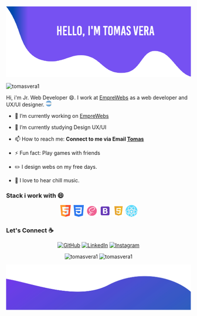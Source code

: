 ![alt text](./images/top.png)

<p align="center">

<p align="left"> <img src="https://komarev.com/ghpvc/?username=tomasvera1" alt="tomasvera1" /> </p>

Hi, i'm Jr. Web Developer :smile:. I work at [EmpreWebs](https://www.emprewebs.com/) as a web developer and UX/UI designer. <img src="./images/icons/argentina.svg" width="16"/>

- 🔭 I’m currently working on [EmpreWebs](https://www.emprewebs.com/)
- 🌱 I’m currently studying Design UX/UI
- 📫 How to reach me: **Connect to me via Email [Tomas](mailto:tomasmvera7@gmail.com)**
- ⚡ Fun fact: Play games with friends

- :pencil2: I design webs on my free days.
- :musical_note: I love to hear chill music.

### Stack i work with :smile:

<p align="center">
	<img src="./images/icons/html.svg" width="32"/>
	<img src="./images/icons/css.svg" width="32"/>
	<img src="./images/icons/sass.svg" width="32"/>
	<img src="./images/icons/bootstrap.svg" width="32"/>
	<img src="./images/icons/javascript.svg" width="32"/>
	<img src="./images/icons/react.svg" width="32"/>
</p>

### Let's Connect :coffee:
<p align="center">
	<a href="https://github.com/tomasvera1"><img src="https://img.icons8.com/bubbles/50/000000/github.png" alt="GitHub"/></a>
	<a href="https://www.linkedin.com/in/tomas-vera-0318871b0/"><img src="https://img.icons8.com/bubbles/50/000000/linkedin.png" alt="LinkedIn"/></a>
	<a href="https://www.instagram.com/tommyveraa/"><img src="https://img.icons8.com/bubbles/50/000000/instagram.png" alt="Instagram"/></a>
</p>

 <p align="center"> 
    <img src="https://github-readme-stats.vercel.app/api?username=tomasvera1&show_icons=true&theme=buefy" alt="tomasvera1" width="420"/> 
    <img src="https://github-readme-stats.anuraghazra1.vercel.app/api/top-langs/?username=tomasvera1&layout=compact&theme=buefy" alt="tomasvera1" height="165" />
 </p>

![alt text](./images/bottom.svg)
